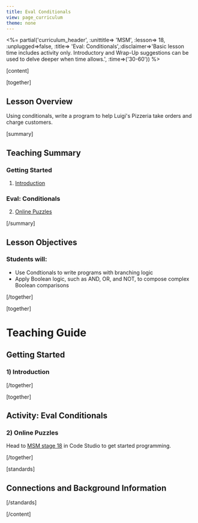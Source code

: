 ```yaml
---
title: Eval Conditionals
view: page_curriculum
theme: none
---
```



<%= partial('curriculum_header', :unittitle=> 'MSM', :lesson=> 18, :unplugged=>false, :title=> 'Eval: Conditionals',:disclaimer=>'Basic lesson time includes activity only. Introductory and Wrap-Up suggestions can be used to delve deeper when time allows.', :time=>('30-60')) %>

[content]

[together]

## Lesson Overview

Using conditionals, write a program to help Luigi's Pizzeria take orders and charge customers.

[summary]

## Teaching Summary
### **Getting Started**
 
1) [Introduction](#GetStarted)  

### **Eval: Conditionals**  

2) [Online Puzzles](#Activity1)

[/summary]

## Lesson Objectives 
### Students will:

- Use Condtionals to write programs with branching logic
- Apply Boolean logic, such as AND, OR, and NOT, to compose complex Boolean comparisons

[/together]

[together]

# Teaching Guide

## Getting Started


### <a name="GetStarted"></a> 1) Introduction



[/together]

[together]

## Activity: Eval Conditionals
### <a name="Activity1"></a> 2) Online Puzzles

Head to [MSM stage 18](http://studio.code.org/s/msm/stage/18/puzzle/1) in Code Studio to get started programming.

[/together]


[standards]

## Connections and Background Information




[/standards]

[/content]

<link rel="stylesheet" type="text/css" href="../docs/morestyle.css"/>
